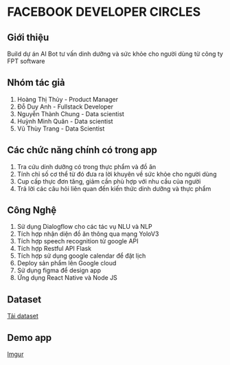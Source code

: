 # FACEBOOK DEVELOPER CIRCLES

## Giới thiệu
Build dự án AI Bot tư vấn dinh dưỡng và sức khỏe cho người dùng từ công ty FPT software

## Nhóm tác giả
1. Hoàng Thị Thủy - Product Manager
2. Đỗ Duy Anh - Fullstack Developer
3. Nguyễn Thành Chung - Data scientist
4. Huỳnh Minh Quân - Data scientist
5. Vũ Thùy Trang - Data Scientist

## Các chức năng chính có trong app

1. Tra cứu dinh dưỡng có trong thực phẩm và đồ ăn
2. Tính chỉ số cơ thể từ đó đưa ra lời khuyên về sức khỏe cho người dùng
3. Cup cấp thực đơn tăng, giảm cần phù hợp với nhu cầu của người 
4. Trả lời các câu hỏi liên quan đến kiến thức dinh dưỡng và thực phẩm

## Công Nghệ

1. Sử dụng Dialogflow cho các tác vụ NLU và NLP
2. Tích hợp nhận diện đồ ăn thông qua mạng YoloV3 
3. Tích hợp speech recognition từ google API
4. Tích hợp Restful API Flask
5. Tích hợp sử dụng google calendar để đặt lịch
6. Deploy sản phẩm lên Google cloud
7. Sử dụng figma để design app
8. Ứng dụng React Native và Node JS
## Dataset

[Tải dataset](https://support.west-wind.com)

## Demo app

[Imgur](https://i.imgur.com/sfDnrmO.gifv)



